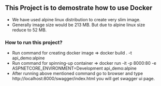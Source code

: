 ## This Project is to demostrate how to use Docker
- We have used alpine linux distribution to create very slim image.
- Generally image size would be 213 MB. But due to alpine linux size reduce to 52 MB.
### How to run this project?
- Run command for creating docker image => docker build . -t api_demo:alpine
- Run command for spinning-up container => docker run -it -p 8000:80 -e ASPNETCORE_ENVIRONMENT=Development api_demo:alpine
- After running above mentioned command go to browser and type http://localhost:8000/swagger/index.html you will get swagger ui page.
